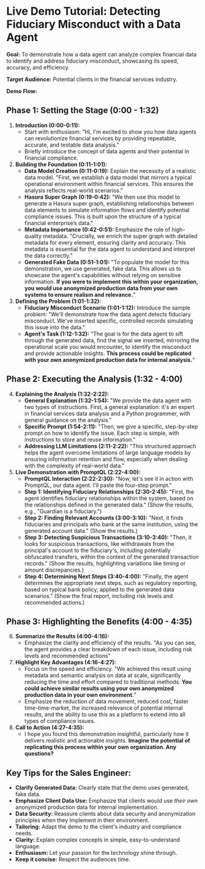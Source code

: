 # Live Demo Tutorial: Detecting Fiduciary Misconduct with a Data Agent

**Goal:** To demonstrate how a data agent can analyze complex financial data to identify and address fiduciary misconduct, showcasing its speed, accuracy, and efficiency.

**Target Audience:** Potential clients in the financial services industry.

**Demo Flow:**

## Phase 1: Setting the Stage (0:00 - 1:32)

1.  **Introduction (0:00-0:11):**
    * Start with enthusiasm: "Hi, I'm excited to show you how data agents can revolutionize financial services by providing repeatable, accurate, and testable data analysis."
    * Briefly introduce the concept of data agents and their potential in financial compliance.
2.  **Building the Foundation (0:11-1:01):**
    * **Data Model Creation (0:11-0:19):** Explain the necessity of a realistic data model. "First, we establish a data model that mirrors a typical operational environment within financial services. This ensures the analysis reflects real-world scenarios."
    * **Hasura Super Graph (0:19-0:42):** "We then use this model to generate a Hasura super graph, establishing relationships between data elements to simulate information flows and identify potential compliance issues. This is built upon the structure of a typical financial enterprise’s data."
    * **Metadata Importance (0:42-0:51):** Emphasize the role of high-quality metadata. "Crucially, we enrich the super graph with detailed metadata for every element, ensuring clarity and accuracy. This metadata is essential for the data agent to understand and interpret the data correctly."
    * **Generated Fake Data (0:51-1:01):** "To populate the model for this demonstration, we use generated, fake data. This allows us to showcase the agent's capabilities without relying on sensitive information. **If you were to implement this within your organization, you would use anonymized production data from your own systems to ensure realism and relevance.**"
3.  **Defining the Problem (1:01-1:32):**
    * **Fiduciary Misconduct Scenario (1:01-1:12):** Introduce the sample problem: "We'll demonstrate how the data agent detects fiduciary misconduct. We've inserted specific, controlled records simulating this issue into the data."
    * **Agent's Task (1:12-1:32):** "The goal is for the data agent to sift through the generated data, find the signal we inserted, mirroring the operational scale you would encounter, to identify the misconduct and provide actionable insights. **This process could be replicated with your own anonymized production data for internal analysis.**"

## Phase 2: Executing the Analysis (1:32 - 4:00)

4.  **Explaining the Analysis (1:32-2:22):**
    * **General Explanation (1:32-1:54):** "We provide the data agent with two types of instructions. First, a general explanation: it's an expert in financial services data analysis and a Python programmer, with general guidance on the analysis."
    * **Specific Prompt (1:54-2:11):** "Then, we give a specific, step-by-step prompt on how to identify the issue. Each step is simple, with instructions to store and reuse information."
    * **Addressing LLM Limitations (2:11-2:22):** "This structured approach helps the agent overcome limitations of large language models by ensuring information retention and flow, especially when dealing with the complexity of real-world data."
5.  **Live Demonstration with PromptQL (2:22-4:00):**
    * **PromptQL Interaction (2:22-2:30):** "Now, let's see it in action with PromptQL, our data agent. I'll paste the four-step prompt."
    * **Step 1: Identifying Fiduciary Relationships (2:30-2:45):** "First, the agent identifies fiduciary relationships within the system, based on the relationships defined in the generated data." (Show the results, e.g., "Guardian is a fiduciary.")
    * **Step 2: Finding Relevant Accounts (3:00-3:10):** "Next, it finds fiduciaries and principals who bank at the same institution, using the generated account data." (Show the results.)
    * **Step 3: Detecting Suspicious Transactions (3:10-3:40):** "Then, it looks for suspicious transactions, like withdrawals from the principal's account to the fiduciary's, including potentially obfuscated transfers, within the context of the generated transaction records." (Show the results, highlighting variations like timing or amount discrepancies.)
    * **Step 4: Determining Next Steps (3:40-4:00):** "Finally, the agent determines the appropriate next steps, such as regulatory reporting, based on typical bank policy, applied to the generated data scenarios." (Show the final report, including risk levels and recommended actions.)

## Phase 3: Highlighting the Benefits (4:00 - 4:35)

6.  **Summarize the Results (4:00-4:16):**
    * Emphasize the clarity and efficiency of the results. "As you can see, the agent provides a clear breakdown of each issue, including risk levels and recommended actions"
7.  **Highlight Key Advantages (4:16-4:27):**
    * Focus on the speed and efficiency. "We achieved this result using metadata and semantic analysis on data at scale, significantly reducing the time and effort compared to traditional methods. **You could achieve similar results using your own anonymized production data in your own environment.**"
    * Emphasize the reduction of data movement, reduced cost, faster time-time-market, the increased relevance of potential internal results, and the ability to use this as a platform to extend into all types of compliance issues.
8.  **Call to Action (4:27-4:35):**
    * I hope you found this demonstration insightful, particularly how it delivers realistic and actionable insights. **Imagine the potential of replicating this process within your own organization. Any questions?**

## Key Tips for the Sales Engineer:

* **Clarify Generated Data:** Clearly state that the demo uses generated, fake data.
* **Emphasize Client Data Use:** Emphasize that clients would use *their own* anonymized production data for internal implementation.
* **Data Security:** Reassure clients about data security and anonymization principles when they implement in their environment.
* **Tailoring:** Adapt the demo to the client's industry and compliance needs.
* **Clarity:** Explain complex concepts in simple, easy-to-understand language.
* **Enthusiasm:** Let your passion for the technology shine through.
* **Keep it concise:** Respect the audiences time.
